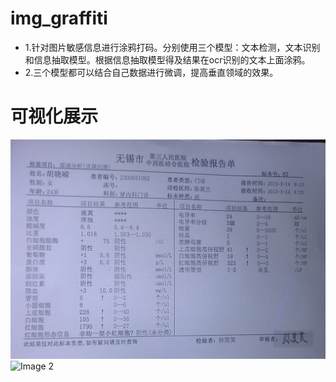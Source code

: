 # img_graffiti
- 1.针对图片敏感信息进行涂鸦打码。分别使用三个模型：文本检测，文本识别和信息抽取模型。根据信息抽取模型得及结果在ocr识别的文本上面涂鸦。
- 2.三个模型都可以结合自己数据进行微调，提高垂直领域的效果。

# 可视化展示
![Image 1](./imgs/test.png)  ![Image 2](./imgs/output_test.png)

